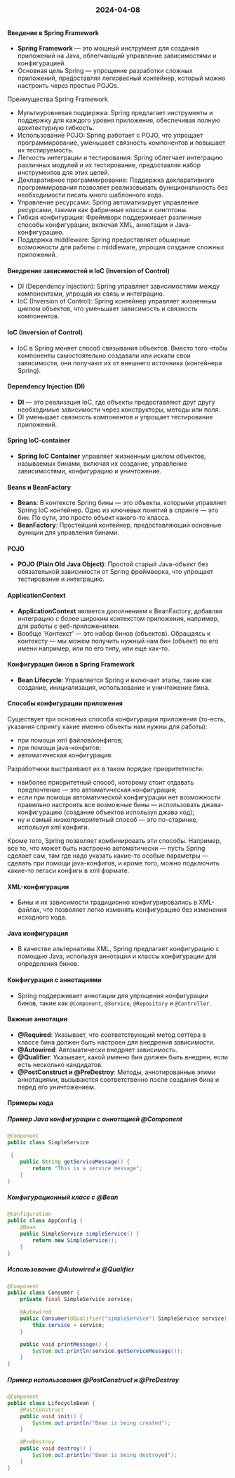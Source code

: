 <h3 style="text-align: center; padding-bottom: 14px">2024-04-08</h3>


#### Введение в Spring Framework
- **Spring Framework** — это мощный инструмент для создания приложений на Java, облегчающий управление зависимостями и конфигурацией.
- Основная цель Spring — упрощение разработки сложных приложений, предоставляя легковесный контейнер, который можно настроить через простые POJOs.

Преимущества Spring Framework

- Мультиуровневая поддержка: Spring предлагает инструменты и поддержку для каждого уровня приложения, обеспечивая полную архитектурную гибкость.
- Использование POJO: Spring работает с POJO, что упрощает программирование, уменьшает связность компонентов и повышает их тестируемость.
- Легкость интеграции и тестирования: Spring облегчает интеграцию различных модулей и их тестирование, предоставляя набор инструментов для этих целей.
- Декларативное программирование: Поддержка декларативного программирования позволяет реализовывать функциональность без необходимости писать много шаблонного кода.
- Управление ресурсами: Spring автоматизирует управление ресурсами, такими как фабричные классы и синглтоны.
- Гибкая конфигурация: Фреймворк поддерживает различные способы конфигурации, включая XML, аннотации и Java-конфигурацию.
- Поддержка middleware: Spring предоставляет обширные возможности для работы с middleware, упрощая создание сложных приложений.

#### Внедрение зависимостей и IoC (Inversion of Control)

- DI (Dependency Injection): Spring управляет зависимостями между компонентами, упрощая их связь и интеграцию.
- IoC (Inversion of Control): Spring контейнер управляет жизненным циклом объектов, что уменьшает зависимость и связность компонентов.

#### IoC (Inversion of Control)
- IoC в Spring меняет способ связывания объектов. Вместо того чтобы компоненты самостоятельно создавали или искали свои зависимости, они получают их от внешнего источника (контейнера Spring).

#### Dependency Injection (DI)
- **DI** — это реализация IoC, где объекты предоставляют друг другу необходимые зависимости через конструкторы, методы или поля.
- DI уменьшает связность компонентов и упрощает тестирование приложений.

#### Spring IoC-container
- **Spring IoC Container** управляет жизненным циклом объектов, называемых бинами, включая их создание, управление зависимостями, конфигурацию и уничтожение.

#### Beans и BeanFactory
- **Beans**: В контексте Spring бины — это объекты, которыми управляет Spring IoC контейнер. Одно из ключевых понятий в спринге — это бин. По сути, это просто объект какого-то класса.
- **BeanFactory**: Простейший контейнер, предоставляющий основные функции для управления бинами.

#### POJO
- **POJO (Plain Old Java Object)**: Простой старый Java-объект без обязательной зависимости от Spring фреймворка, что упрощает тестирование и интеграцию.

#### ApplicationContext
- **ApplicationContext** является дополнением к BeanFactory, добавляя интеграцию с более широким контекстом приложения, например, для работы с веб-приложениями.
- Вообще 'Контекст' — это набор бинов (объектов). Обращаясь к контексту — мы можем получить нужный нам бин (объект) по его имени например, или по его типу, или еще как-то.

#### Конфигурация бинов в Spring Framework
- **Bean Lifecycle**: Управляется Spring и включает этапы, такие как создание, инициализация, использование и уничтожение бина.

#### Способы конфигурации приложения
Существует три основных способа конфигурации приложения (то-есть, указания спрингу какие именно объекты нам нужны для работы):

- при помощи xml файлов/конфигов;
- при помощи java-конфигов;
- автоматическая конфигурация.

Разработчики  выстраивают их в таком порядке приоритетности:

- наиболее приоритетный способ, которому стоит отдавать предпочтение — это автоматическая конфигурация;
- если при помощи автоматической конфигурации нет возможности правильно настроить все возможные бины — использовать джава-конфигурацию (создание объектов используя джава код);
- ну и самый низкоприоритетный способ — это по-старинке, используя xml конфиги.

Кроме того, Spring позволяет комбинировать эти способы. Например, все то, что может быть настроено автоматически — пусть Spring сделает сам, там где надо указать какие-то особые параметры — сделать при помощи java-конфигов, и кроме того, можно подключить какие-то легаси конфиги в xml формате.

#### XML-конфигурации
- Бины и их зависимости традиционно конфигурировались в XML-файлах, что позволяет легко изменять конфигурацию без изменения исходного кода.

#### Java конфигурация
- В качестве альтернативы XML, Spring предлагает конфигурацию с помощью Java, используя аннотации и классы конфигурации для определения бинов.

#### Конфигурация с аннотациями
- Spring поддерживает аннотации для упрощения конфигурации бинов, такие как `@Component`, `@Service`, `@Repository` и `@Controller`.

#### Важные аннотации
- **@Required**: Указывает, что соответствующий метод сеттера в классе бина должен быть настроен для внедрения зависимости.
- **@Autowired**: Автоматически внедряет зависимость.
- **@Qualifier**: Указывает, какой именно бин должен быть внедрен, если есть несколько кандидатов.
- **@PostConstruct и @PreDestroy**: Методы, аннотированные этими аннотациями, вызываются соответственно после создания бина и перед его уничтожением.

#### Примеры кода

##### Пример Java конфигурации с аннотацией @Component
```java
@Component
public class SimpleService

 {
    public String getServiceMessage() {
        return "This is a service message";
    }
}
```

##### Конфигурационный класс с @Bean
```java
@Configuration
public class AppConfig {
    @Bean
    public SimpleService simpleService() {
        return new SimpleService();
    }
}
```

##### Использование @Autowired и @Qualifier
```java
@Component
public class Consumer {
    private final SimpleService service;

    @Autowired
    public Consumer(@Qualifier("simpleService") SimpleService service) {
        this.service = service;
    }

    public void printMessage() {
        System.out.println(service.getServiceMessage());
    }
}
```

##### Пример использования @PostConstruct и @PreDestroy
```java
@Component
public class LifecycleBean {
    @PostConstruct
    public void init() {
        System.out.println("Bean is being created");
    }

    @PreDestroy
    public void destroy() {
        System.out.println("Bean is being destroyed");
    }
}
```

